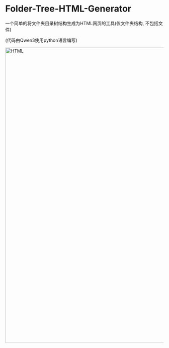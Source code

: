 # Folder-Tree-HTML-Generator
一个简单的将文件夹目录树结构生成为HTML网页的工具(仅文件夹结构, 不包括文件)

(代码由Qwen3使用python语言编写)

<img width="1716" height="941" alt="HTML" src="https://github.com/user-attachments/assets/9815b4d7-9d35-43b4-b9dc-dff23a4a9a9e" />
